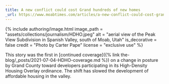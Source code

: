 ```yaml
---
title: A new conflict could cost Grand hundreds of new homes
_url: https://www.moabtimes.com/articles/a-new-conflict-could-cost-grand-hundreds-of-new-homes/
---
```


{% include authoring/image.html
    image_path = "assets/collections/journalism/HDHO.jpeg"
    alt = "aerial view of the Peak View Subdivision in Spanish Valley, south of Moab, Utah"
    is_decorative = false
    credit = "Photo by Carter Pape"
    license = "exclusive use"
%}

This story was the first in [continued coverage]({% link the-blog/_posts/2021-07-04-HDHO-coverage.md %}) on a change in posture by Grand County toward developers participating in its High-Density Housing Overlay ordinance. The shift has slowed the development of affordable housing in the valley.
